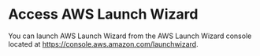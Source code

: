 # Access AWS Launch Wizard<a name="launch-wizard-exchange-access"></a>

You can launch AWS Launch Wizard from the AWS Launch Wizard console located at [https://console\.aws\.amazon\.com/launchwizard](https://console.aws.amazon.com/launchwizard)\.